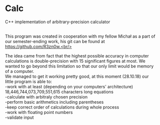 # Calc<br/>
C++ implementation of arbitrary-precision calculator<br/><br/>

This program was created in cooperation with my fellow Michał as a part of our semester-ending work, his git can be found at https://github.com/R3zn0w.<br/><br/>

The idea came from fact that the highest possible accuracy in computer calculations is double-precision with 15 significant figures at most. We wanted to go beyond this limitation so that our only limit would be memory of a computer.<br/>
We managed to get it working pretty good, at this moment (28.10.18) our little program is able to:<br/>
-work with at least (depending on your computers' architecture) 18,446,744,073,709,551,615 characters long equations<br/>
-calculate with arbitraly chosen precision<br/>
-perform basic arithmetics including parentheses<br/>
-keep correct order of calculations during whole process<br/>
-work with floating point numbers<br/>
-validate input<br/>


